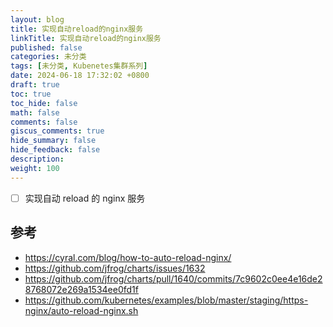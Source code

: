 ```yaml
---
layout: blog
title: 实现自动reload的nginx服务
linkTitle: 实现自动reload的nginx服务
published: false
categories: 未分类
tags: [未分类, Kubenetes集群系列]
date: 2024-06-18 17:32:02 +0800
draft: true
toc: true
toc_hide: false
math: false
comments: false
giscus_comments: true
hide_summary: false
hide_feedback: false
description:
weight: 100
---
```


- [ ] 实现自动 reload 的 nginx 服务

## 参考

- https://cyral.com/blog/how-to-auto-reload-nginx/
- https://github.com/jfrog/charts/issues/1632
- https://github.com/jfrog/charts/pull/1640/commits/7c9602c0ee4e16de28768072e269a1534ee0fd1f
- https://github.com/kubernetes/examples/blob/master/staging/https-nginx/auto-reload-nginx.sh
